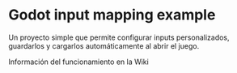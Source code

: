 # Godot input mapping example
Un proyecto simple que permite configurar inputs personalizados, guardarlos y cargarlos automáticamente al abrir el juego.

Información del funcionamiento en la Wiki

